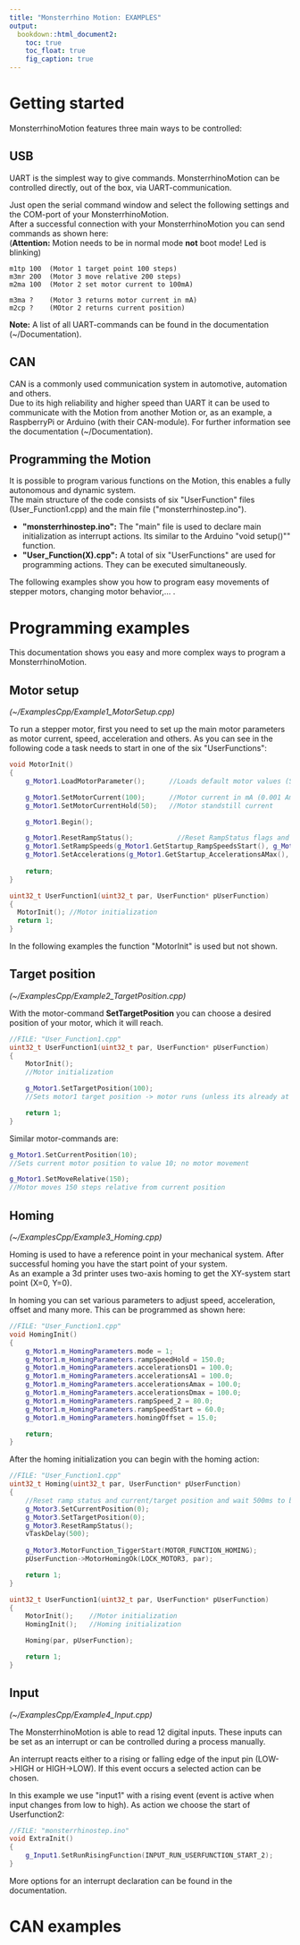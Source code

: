 ```yaml
---
title: "Monsterrhino Motion: EXAMPLES"
output: 
  bookdown::html_document2:
    toc: true
    toc_float: true
    fig_caption: true
---
```


# Getting started

MonsterrhinoMotion features three main ways to be controlled:  

## USB
UART is the simplest way to give commands. MonsterrhinoMotion can be controlled directly, out of the box, via UART-communication.  

Just open the serial command window and select the following settings and the COM-port of your MonsterrhinoMotion.  
After a successful connection with your MonsterrhinoMotion you can send commands as shown here:  
(**Attention:** Motion needs to be in normal mode **not** boot mode! Led is blinking)
```
m1tp 100  (Motor 1 target point 100 steps)
m3mr 200  (Motor 3 move relative 200 steps)
m2ma 100  (Motor 2 set motor current to 100mA)

m3ma ?    (Motor 3 returns motor current in mA)
m2cp ?    (MOtor 2 returns current position)
```
**Note:** A list of all UART-commands can be found in the documentation (~/Documentation).

## CAN
CAN is a commonly used communication system in automotive, automation and others.  
Due to its high reliability and higher speed than UART it can be used to communicate with the Motion from another Motion or, as an example, a RaspberryPi or Arduino (with their CAN-module).
For further information see the documentation (~/Documentation).

[TODO: Insert image of simple CAN functionality]: <>

## Programming the Motion
It is possible to program various functions on the Motion, this enables a fully autonomous and dynamic system.  
The main structure of the code consists of six "UserFunction" files (User_Function1.cpp) and the main file ("monsterrhinostep.ino").  

- **"monsterrhinostep.ino":** The "main" file is used to declare main initialization as interrupt actions. Its similar to the Arduino "void setup()"" function.  
- **"User_Function(X).cpp":** A total of six "UserFunctions" are used for programming actions. They can be executed simultaneously.

The following examples show you how to program easy movements of stepper motors, changing motor behavior,... .  

[TODO: Insert image of file blocks main, userfunc1,etc]: <>

# Programming examples

This documentation shows you easy and more complex ways to program a MonsterrhinoMotion.

## Motor setup
*(~/ExamplesCpp/Example1_MotorSetup.cpp)*

To run a stepper motor, first you need to set up the main motor parameters as motor current, speed, acceleration and others.
As you can see in the following code a task needs to start in one of the six "UserFunctions":  

```C++
void MotorInit()
{
	g_Motor1.LoadMotorParameter();		//Loads default motor values (SenseResitor, Current, ...)

	g_Motor1.SetMotorCurrent(100);		//Motor current in mA (0.001 Ampere)
	g_Motor1.SetMotorCurrentHold(50);	//Motor standstill current

	g_Motor1.Begin();					        				

	g_Motor1.ResetRampStatus();			  //Reset RampStatus flags and set ramp Speed/Acceleration to default
	g_Motor1.SetRampSpeeds(g_Motor1.GetStartup_RampSpeedsStart(), g_Motor1.GetStartup_RampSpeedsStop(), g_Motor1.GetStartup_RampSpeedsHold()); //Start, stop, threshold speeds
	g_Motor1.SetAccelerations(g_Motor1.GetStartup_AccelerationsAMax(), g_Motor1.GetStartup_AccelerationsDMax(), g_Motor1.GetStartup_AccelerationsA1(), g_Motor1.GetStartup_AccelerationsD1());
	
	return;
}

uint32_t UserFunction1(uint32_t par, UserFunction* pUserFunction)
{
  MotorInit(); //Motor initialization
  return 1;
}
```
In the following examples the function "MotorInit" is used but not shown.  

## Target position
*(~/ExamplesCpp/Example2_TargetPosition.cpp)*  

With the motor-command **SetTargetPosition** you can choose a desired position of your motor, which it will reach.  

```C++  
//FILE: "User_Function1.cpp"
uint32_t UserFunction1(uint32_t par, UserFunction* pUserFunction)
{
	MotorInit();									
	//Motor initialization

	g_Motor1.SetTargetPosition(100);			
	//Sets motor1 target position -> motor runs (unless its already at that position)

	return 1;
}
```
Similar motor-commands are:  
```C++  
g_Motor1.SetCurrentPosition(10);  
//Sets current motor position to value 10; no motor movement

g_Motor1.SetMoveRelative(150);  
//Motor moves 150 steps relative from current position
```
## Homing
*(~/ExamplesCpp/Example3_Homing.cpp)*  

Homing is used to have a reference point in your mechanical system. After successful homing you have the start point of your system.  
As an example a 3d printer uses two-axis homing to get the XY-system start point (X=0, Y=0).  

In homing you can set various parameters to adjust speed, acceleration, offset and many more. This can be programmed as shown here:  
```C++
//FILE: "User_Function1.cpp"
void HomingInit()
{
	g_Motor1.m_HomingParameters.mode = 1;
	g_Motor1.m_HomingParameters.rampSpeedHold = 150.0;
	g_Motor1.m_HomingParameters.accelerationsD1 = 100.0;
	g_Motor1.m_HomingParameters.accelerationsA1 = 100.0;
	g_Motor1.m_HomingParameters.accelerationsAmax = 100.0;
	g_Motor1.m_HomingParameters.accelerationsDmax = 100.0;
	g_Motor1.m_HomingParameters.rampSpeed_2 = 80.0;
	g_Motor1.m_HomingParameters.rampSpeedStart = 60.0;
	g_Motor1.m_HomingParameters.homingOffset = 15.0;

	return;
}
```
After the homing initialization you can begin with the homing action:
```C++
//FILE: "User_Function1.cpp"
uint32_t Homing(uint32_t par, UserFunction* pUserFunction)
{
	//Reset ramp status and current/target position and wait 500ms to be sure
	g_Motor3.SetCurrentPosition(0);
	g_Motor3.SetTargetPosition(0);
	g_Motor3.ResetRampStatus();
	vTaskDelay(500);
	
	g_Motor3.MotorFunction_TiggerStart(MOTOR_FUNCTION_HOMING);
	pUserFunction->MotorHomingOk(LOCK_MOTOR3, par);

	return 1;
}

uint32_t UserFunction1(uint32_t par, UserFunction* pUserFunction)
{
	MotorInit();	//Motor initialization
	HomingInit();	//Homing initialization

	Homing(par, pUserFunction);

	return 1;
}
```

## Input
*(~/ExamplesCpp/Example4_Input.cpp)*  

The MonsterrhinoMotion is able to read 12 digital inputs. These inputs can be set as an interrupt or can be controlled during a process manually.

An interrupt reacts either to a rising or falling edge of the input pin (LOW->HIGH or HIGH->LOW). If this event occurs a selected action can be chosen.  

In this example we use "input1" with a rising event (event is active when input changes from low to high). As action we choose the start of Userfunction2:
```C++
//FILE: "monsterrhinostep.ino"
void ExtraInit()
{
	g_Input1.SetRunRisingFunction(INPUT_RUN_USERFUNCTION_START_2);
}
```
More options for an interrupt declaration can be found in the documentation.

# CAN examples